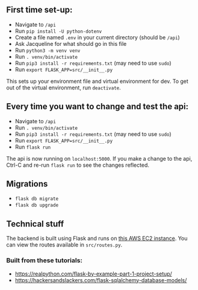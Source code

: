 ## First time set-up:

- Navigate to `/api`
- Run `pip install -U python-dotenv`
- Create a file named `.env` in your current directory (should be `/api`)
- Ask Jacqueline for what should go in this file
- Run `python3 -m venv venv`
- Run `. venv/bin/activate`
- Run `pip3 install -r requirements.txt` (may need to use `sudo`)
- Run `export FLASK_APP=src/__init__.py`

This sets up your environment file and virtual environment for dev. To get out of the virtual environment, run `deactivate`.

## Every time you want to change and test the api:

- Navigate to `/api`
- Run `. venv/bin/activate`
- Run `pip3 install -r requirements.txt` (may need to use `sudo`)
- Run `export FLASK_APP=src/__init__.py`
- Run `flask run`

The api is now running on `localhost:5000`.
If you make a change to the api, Ctrl-C and re-run `flask run` to see the changes reflected.

## Migrations

- `flask db migrate`
- `flask db upgrade`

## Technical stuff

The backend is built using Flask and runs on [this AWS EC2 instance](http://ec2-3-136-159-241.us-east-2.compute.amazonaws.com:5000/).
You can view the routes available in `src/routes.py`.

### Built from these tutorials:

- https://realpython.com/flask-by-example-part-1-project-setup/
- https://hackersandslackers.com/flask-sqlalchemy-database-models/
